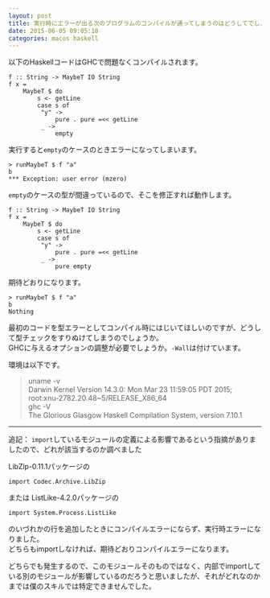 ```yaml
---
layout: post
title: 実行時にエラーが出る次のプログラムのコンパイルが通ってしまうのはどうしてでしょうか
date: 2015-06-05 09:05:18
categories: macos haskell
---
```

<p>以下のHaskellコードはGHCで問題なくコンパイルされます。</p>

<pre><code>f :: String -&gt; MaybeT IO String
f x =
    MaybeT $ do
        s &lt;- getLine
        case s of
         "y" -&gt;
             pure . pure =&lt;&lt; getLine
         _ -&gt;
             empty
</code></pre>

<p>実行すると<code>empty</code>のケースのときエラーになってしまいます。</p>

<pre><code>&gt; runMaybeT $ f "a"
b
*** Exception: user error (mzero)
</code></pre>

<p><code>empty</code>のケースの型が間違っているので、そこを修正すれば動作します。</p>

<pre><code>f :: String -&gt; MaybeT IO String
f x =
    MaybeT $ do
        s &lt;- getLine
        case s of
         "y" -&gt;
             pure . pure =&lt;&lt; getLine
         _ -&gt;
             pure empty
</code></pre>

<p>期待どおりになります。</p>

<pre><code>&gt; runMaybeT $ f "a"
b
Nothing
</code></pre>

<p>最初のコードを型エラーとしてコンパイル時にはじいてほしいのですが、どうして型チェックをすりぬけてしまうのでしょうか。<br>
GHCに与えるオプションの調整が必要でしょうか。<code>-Wall</code>は付けています。</p>

<p>環境は以下です。</p>

<blockquote>
  <p>uname -v<br>
  Darwin Kernel Version 14.3.0: Mon Mar 23 11:59:05 PDT 2015; root:xnu-2782.20.48~5/RELEASE_X86_64<br>
  ghc -V<br>
  The Glorious Glasgow Haskell Compilation System, version 7.10.1</p>
</blockquote>

<hr>

<p>追記： <code>import</code>しているモジュールの定義による影響であるという指摘がありましたので、どれが該当するのか調べました</p>

<p>LibZip-0.11.1パッケージの</p>

<pre><code>import Codec.Archive.LibZip
</code></pre>

<p>または ListLike-4.2.0パッケージの</p>

<pre><code>import System.Process.ListLike
</code></pre>

<p>のいづれかの行を追加したときにコンパイルエラーにならず、実行時エラーになりました。<br>
どちらもimportしなければ、期待どおりコンパイルエラーになります。</p>

<p>どちらでも発生するので、このモジュールそのものではなく、内部でimportしている別のモジュールが影響しているのだろうと思いましたが、それがどれなのかまでは僕のスキルでは特定できませんでした。</p>
